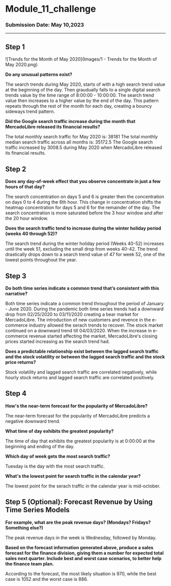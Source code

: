 # Module_11_challenge
### Submission Date: May 10,2023
________
## Step 1

![Trends for the Month of May 2020](Images/1 - Trends for the Month of May 2020.png)

**Do any unusual patterns exist?**

The search trends during May 2020, starts of with a high search trend value at the beginning of the day. Then graudually falls to a single digital search trends value by the time range of 8:00:00 - 10:00:00. The search trend value then increases to a higher value by the end of the day. This pattern repeats through the rest of the month for each day, creating a bouncy sideways trend pattern.

**Did the Google search traffic increase during the month that MercadoLibre released its financial results?**

The total monthly search traffic for May 2020 is: 38181
The total monthly median search traffic across all months is: 35172.5
The Google search traffic increased by 3008.5 during May 2020 when MercadoLibre released its financial results.

## Step 2

**Does any day-of-week effect that you observe concentrate in just a few hours of that day?**

The search concentration on days 5 and 6 is greater then the concentration on days 0 to 4 during the 6th hour. This change in concentration shifts the heatmap concentration for days 5 and 6 for the remainder of the day. The search concentration is more saturated before the 3 hour window and after the 20 hour window.

**Does the search traffic tend to increase during the winter holiday period (weeks 40 through 52)?**

The search trend during the winter holiday period (Weeks 40-52) increases until the week 51, excluding the small drop from weeks 40-42. The trend drastically drops down to a search trend value of 47 for week 52, one of the lowest points throughout the year.

## Step 3

**Do both time series indicate a common trend that’s consistent with this narrative?**

Both time series indicate a common trend throughout the period of January - June 2020. During the pandemic both time series trends had a downward drop from 02/25/2020 to 03/11/2020 creating a bear market for MercadoLibre. The introduction of new customers and revence in the e-commerce industry allowed the serach trends to recover. The stock market continued on a downward trend till 04/03/2020. When the increase in e-commerce revenue started affecting the market, MercadoLibre's closing prices started increasing as the search trend had.

**Does a predictable relationship exist between the lagged search traffic and the stock volatility or between the lagged search traffic and the stock price returns?**

Stock volatility and lagged search traffic are correlated negatively, while hourly stock returns and lagged search traffic are correlated positively.

## Step 4

**How's the near-term forecast for the popularity of MercadoLibre?**

The near-term forecast for the popularity of MercadoLibre predicts a negative downward trend.

**What time of day exhibits the greatest popularity?**

The time of day that exhibits the greatest popularity is at 0:00:00 at the beginning and ending of the day.

**Which day of week gets the most search traffic?**

Tuesday is the day with the most search traffic.

**What's the lowest point for search traffic in the calendar year?**

The lowest point for the serach traffic in the calendar year is mid-october.

## Step 5 (Optional): Forecast Revenue by Using Time Series Models

**For example, what are the peak revenue days? (Mondays? Fridays? Something else?)**

The peak revenue days in the week is Wednesday, followed by Monday.

**Based on the forecast information generated above, produce a sales forecast for the finance division, giving them a number for expected total sales next quarter. Include best and worst case scenarios, to better help the finance team plan.**

According to the forecast, the most likely situation is 970, while the best case is 1052 and the worst case is 886.
